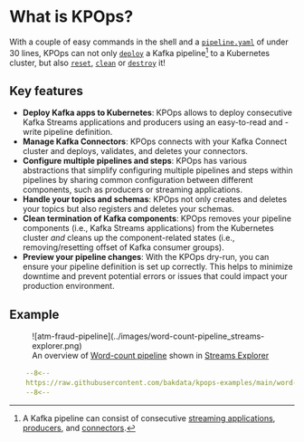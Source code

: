 # What is KPOps?

With a couple of easy commands in the shell and a [`pipeline.yaml`](#example) of under 30 lines, KPOps can not only [`deploy`](./references/cli-commands.md#kpops-deploy) a Kafka pipeline[^1] to a Kubernetes cluster, but also [`reset`](./references/cli-commands.md#kpops-reset), [`clean`](./references/cli-commands.md#kpops-clean) or [`destroy`](./references/cli-commands.md#kpops-destroy) it!

[^1]:
     A Kafka pipeline can consist of consecutive [streaming applications](./core-concepts/components/streams-app.md), 
     [producers](./core-concepts/components/producer-app.md),
     and [connectors](./core-concepts/components/kafka-connector.md).

## Key features

- **Deploy Kafka apps to Kubernetes**: KPOps allows to deploy consecutive Kafka Streams applications and producers using an easy-to-read and -write pipeline definition.
- **Manage Kafka Connectors**: KPOps connects with your Kafka Connect cluster and deploys, validates, and deletes your connectors.
- **Configure multiple pipelines and steps**: KPOps has various abstractions that simplify configuring multiple pipelines and steps within pipelines by sharing common configuration between different components, such as producers or streaming applications.
- **Handle your topics and schemas**: KPOps not only creates and deletes your topics but also registers and deletes your schemas.
- **Clean termination of Kafka components**: KPOps removes your pipeline components (i.e., Kafka Streams applications) from the Kubernetes cluster _and_ cleans up the component-related states (i.e., removing/resetting offset of Kafka consumer groups).
- **Preview your pipeline changes**: With the KPOps dry-run, you can ensure your pipeline definition is set up correctly. This helps to minimize downtime and prevent potential errors or issues that could impact your production environment.

## Example

<figure markdown>
  ![atm-fraud-pipeline](../images/word-count-pipeline_streams-explorer.png)
  <figcaption>An overview of <a href="../getting-started/quick-start">Word-count pipeline</a> shown in <a href="https://github.com/bakdata/streams-explorer#streams-explorer" target="_blank">Streams Explorer</a></figcaption>
</figure>

```yaml title="Word-count pipeline.yaml"
    --8<--
    https://raw.githubusercontent.com/bakdata/kpops-examples/main/word-count/deployment/kpops/pipeline.yaml
    --8<--
```
